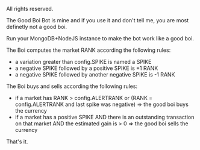 All rights reserved. 

The Good Boi Bot is mine and if you use it and don't tell me, you are most definetly not a good boi.

Run your MongoDB+NodeJS instance to make the bot work like a good boi.

The Boi computes the market RANK according the following rules:

- a variation greater than config.SPIKE is named a SPIKE
- a negative SPIKE followed by a positive SPIKE is +1 RANK
- a negative SPIKE followed by another negative SPIKE is -1 RANK

The Boi buys and sells according the following rules:

- if a market has RANK > config.ALERTRANK or (RANK = config.ALERTRANK and last spike was negative) => the good boi buys the currency
- if a market has a positive SPIKE AND there is an outstanding transaction on that market AND the estimated gain is > 0 => the good boi sells the currency

That's it.



